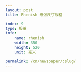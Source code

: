 ```yaml
---
layout: post
title: Rhenish 纸张尺寸规格

index: 9
type: 报纸
info:
    name: rhenish
    width: 350
    height: 520
    unit: 毫米

permalink: /cn/newspaper/:slug/
---
```



